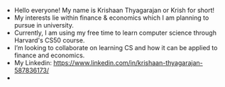 - Hello everyone! My name is Krishaan Thyagarajan or Krish for short!
- My interests lie within finance & economics which I am planning to pursue in university.
- Currently, I am using my free time to learn computer science through Harvard's CS50 course.
- I’m looking to collaborate on learning CS and how it can be applied to finance and economics.
- My Linkedin: https://www.linkedin.com/in/krishaan-thyagarajan-587836173/
- 
<!---
krishaanthyagarajan/krishaanthyagarajan is a ✨ special ✨ repository because its `README.md` (this file) appears on your GitHub profile.
You can click the Preview link to take a look at your changes.
--->
